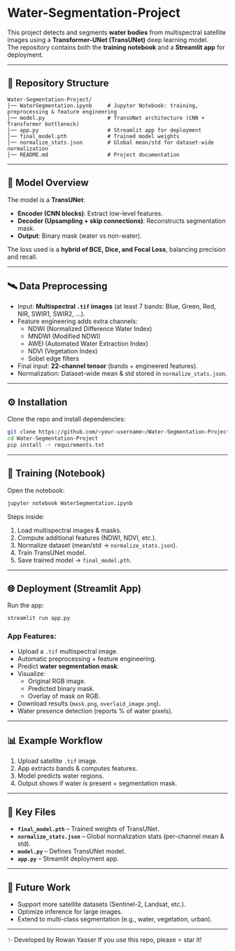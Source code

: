 # Water-Segmentation-Project

This project detects and segments **water bodies** from multispectral satellite images using a **Transformer-UNet (TransUNet)** deep learning model.  
The repository contains both the **training notebook** and a **Streamlit app** for deployment.

---

## 📂 Repository Structure
```
Water-Segmentation-Project/
│── WaterSegmentation.ipynb     # Jupyter Notebook: training, preprocessing & feature engineering
│── model.py                    # TransUNet architecture (CNN + Transformer bottleneck)
│── app.py                      # Streamlit app for deployment
│── final_model.pth             # Trained model weights
│── normalize_stats.json        # Global mean/std for dataset-wide normalization
│── README.md                   # Project documentation
```

---

## 🧠 Model Overview
The model is a **TransUNet**:
- **Encoder (CNN blocks)**: Extract low-level features.
- **Decoder (Upsampling + skip connections)**: Reconstructs segmentation mask.
- **Output**: Binary mask (water vs non-water).

The loss used is a **hybrid of BCE, Dice, and Focal Loss**, balancing precision and recall.

---

## 🛰️ Data Preprocessing
- Input: **Multispectral `.tif` images** (at least 7 bands: Blue, Green, Red, NIR, SWIR1, SWIR2, …).  
- Feature engineering adds extra channels:
  - NDWI (Normalized Difference Water Index)
  - MNDWI (Modified NDWI)
  - AWEI (Automated Water Extraction Index)
  - NDVI (Vegetation Index)
  - Sobel edge filters
- Final input: **22-channel tensor** (bands + engineered features).
- Normalization: Dataset-wide mean & std stored in `normalize_stats.json`.

---

## ⚙️ Installation
Clone the repo and install dependencies:
```bash
git clone https://github.com/<your-username>/Water-Segmentation-Project.git
cd Water-Segmentation-Project
pip install -r requirements.txt
```

---

## 🚀 Training (Notebook)
Open the notebook:
```bash
jupyter notebook WaterSegmentation.ipynb
```

Steps inside:
1. Load multispectral images & masks.
2. Compute additional features (NDWI, NDVI, etc.).
3. Normalize dataset (mean/std → `normalize_stats.json`).
4. Train TransUNet model.
5. Save trained model → `final_model.pth`.

---

## 🌐 Deployment (Streamlit App)

Run the app:
```bash
streamlit run app.py
```

### App Features:
- Upload a `.tif` multispectral image.
- Automatic preprocessing + feature engineering.
- Predict **water segmentation mask**.
- Visualize:
  - Original RGB image.
  - Predicted binary mask.
  - Overlay of mask on RGB.
- Download results (`mask.png`, `overlaid_image.png`).
- Water presence detection (reports % of water pixels).

---

## 📊 Example Workflow
1. Upload satellite `.tif` image.
2. App extracts bands & computes features.
3. Model predicts water regions.
4. Output shows if water is present + segmentation mask.

---

## 🔑 Key Files
- **`final_model.pth`** – Trained weights of TransUNet.  
- **`normalize_stats.json`** – Global normalization stats (per-channel mean & std).  
- **`model.py`** – Defines TransUNet model.  
- **`app.py`** – Streamlit deployment app.  

---

## 📌 Future Work
- Support more satellite datasets (Sentinel-2, Landsat, etc.).
- Optimize inference for large images.
- Extend to multi-class segmentation (e.g., water, vegetation, urban).

---

✨ Developed by Rowan Yasser
If you use this repo, please ⭐ star it!
